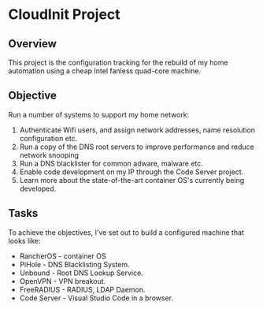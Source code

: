 # CloudInit Project

## Overview
This project is the configuration tracking for the rebuild of my home automation using a cheap Intel fanless quad-core machine.

## Objective

Run a number of systems to support my home network:
1) Authenticate Wifi users, and assign network addresses, name resolution configuration etc. 
2) Run a copy of the DNS root servers to improve performance and reduce network snooping
3) Run a DNS blacklister for common adware, malware etc.
4) Enable code development on my IP through the Code Server project.
5) Learn more about the state-of-the-art container OS's currently being developed.

## Tasks

To achieve the objectives, I've set out to build a configured machine that looks like:
- RancherOS - container OS
- PiHole - DNS Blacklisting System.
- Unbound - Root DNS Lookup Service.
- OpenVPN - VPN breakout.
- FreeRADIUS - RADIUS, LDAP Daemon.
- Code Server - Visual Studio Code in a browser.